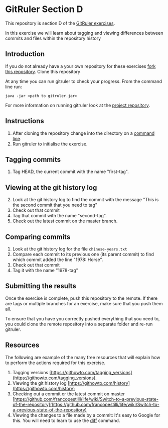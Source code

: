 <!--
Marked Style: Github
-->

# GitRuler Section D

This repository is section D of the [GitRuler exercises](https://github.com/UOL-CS/gitruler-exercises).

In this exercise we will learn about tagging and viewing differences between commits and files within the repository history

## Introduction

If you do not already have a your own repository for these exercises [fork this repository](https://help.github.com/articles/fork-a-repo/). Clone this repository

At any time you can run gitruler to check your progress. From the command line run:

`java -jar <path to gitruler.jar>`

For more information on running gitruler look at the [project repository](https://github.com/rcraggs/gitruler).

## Instructions

1. After cloning the repository change into the directory on a [command line](https://www.techopedia.com/definition/3337/command-line-interface-cli).
2. Run gitruler to initialise the exercise.


## Tagging commits

1. Tag HEAD, the current commit with the name "first-tag".

## Viewing at the git history log

2. Look at the git history log to find the commit with the message "This is the second commit that you need to tag"
3. Check out that commit
4. Tag that commit with the name "second-tag".
5. Check out the latest commit on the master branch.

## Comparing commits 

1. Look at the git history log for the file `chinese-years.txt`
2. Compare each commit to its previous one (its parent commit) to find which commit added the line "1978: Horse".
3. Check out that commit
4. Tag it with the name "1978-tag"

## Submitting the results

Once the exercise is complete, push this repository to the remote. If there are tags or multiple branches for an exercise, make sure that you push them all. 

To ensure that you have you correctly pushed everything that you need to, you could clone the remote repository into a separate folder and re-run gitruler.

## Resources

The following are example of the many free resources that will explain how to perform the actions required for this exercise.

1. Tagging versions [https://githowto.com/tagging_versions](https://githowto.com/tagging_versions).
2. Viewing the git history log [https://githowto.com/history](https://githowto.com/history)
3. Checking out a commit or the latest commit on master [https://github.com/francopestilli/life/wiki/Switch-to-a-previous-state-of-the-repository](https://github.com/francopestilli/life/wiki/Switch-to-a-previous-state-of-the-repository)
4. Viewing the changes to a file made by a commit: It's easy to Google for this. You will need to learn to use the [diff](https://www.atlassian.com/git/tutorials/saving-changes/git-diff) command.